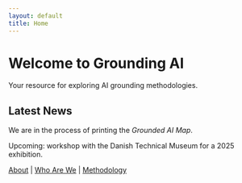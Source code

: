 ```yaml
---
layout: default
title: Home
---
```


# Welcome to Grounding AI

Your resource for exploring AI grounding methodologies.

## Latest News

We are in the process of printing the *Grounded AI Map*.

Upcoming: workshop with the Danish Technical Museum for a 2025 exhibition.

[About](about.md) | [Who Are We](who-are-we.md) | [Methodology](methodology.md)
